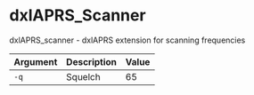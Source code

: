 # dxlAPRS_Scanner
dxlAPRS_scanner - dxlAPRS extension for scanning frequencies

Argument|Description|Value
-|-|-
`-q`|Squelch|65
